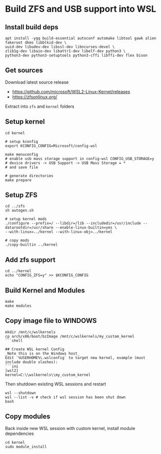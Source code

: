 # Build ZFS and USB support into WSL

## Install build deps
```shell
apt install -yqq build-essential autoconf automake libtool gawk alien fakeroot dkms libblkid-dev \
uuid-dev libudev-dev libssl-dev libncurses-devel \
zlib1g-dev libaio-dev libattr1-dev libelf-dev python3 \
python3-dev python3-setuptools python3-cffi libffi-dev flex bison
```

## Get sources
Download latest source release
* https://github.com/microsoft/WSL2-Linux-Kernel/releases
* https://zfsonlinux.org/

Extract into `zfs` and `kernel` folders

## Setup kernel

```shell
cd kernel

# setup kconfig
export KCONFIG_CONFIG=Microsoft/config-wsl

make menuconfig
# enable usb mass storage support in config-wsl CONFIG_USB_STORAGE=y
# device drivers -> USB Support -> USB Mass Storage = *
# and save file

# generate directories
make prepare
```

## Setup ZFS
```shell
cd ../zfs
sh autogen.sh

# setup kernel mods
./configure --prefix=/ --libdir=/lib --includedir=/usr/include --datarootdir=/usr/share --enable-linux-builtin=yes \
--with-linux=../kernel --with-linux-obj=../kernel

# copy mods
./copy-builtin ../kernel
```

## Add zfs support
```shell
cd ../kernel
echo "CONFIG_ZFS=y" >> $KCONFIG_CONFIG
```

## Build Kernel and Modules
```shell
make
make modules
```

## Copy image file to WINDOWS
```shell
mkdir /mnt/c/wslkernels
cp arch/x86/boot/bzImage /mnt/c/wslkernels/my_custom_kernel
```shell

## Create WSL kernel Config
_Note this is on the Windows host_
Edit `%USERHOME%\.wslconfig` to target new kernel, example (must include double slashes):
```ini
[wsl2]
kernel=C:\\wslkernels\\my_custom_kernel
```

Then shutdown existing WSL sessions and restart
```shell
wsl --shutdown
wsl --list -v # check if wsl session has been shut down
bash
```

## Copy modules
Back inside new WSL session with custom kernel, install module dependencies
```shell
cd kernel
sudo module_install
```


